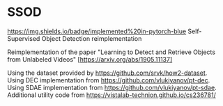 # SSOD
https://img.shields.io/badge/implemented%20in-pytorch-blue
Self-Supervised Object Detection reimplementation

Reimplementation of the paper "Learning to Detect and Retrieve Objects from Unlabeled Videos" [https://arxiv.org/abs/1905.11137]

Using the dataset provided by https://github.com/srvk/how2-dataset.   
Using DEC implementation from https://github.com/vlukiyanov/pt-dec.   
Using SDAE implementation from https://github.com/vlukiyanov/pt-sdae.   
Additional utility code from https://vistalab-technion.github.io/cs236781/
